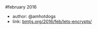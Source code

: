 #february 2016

- author: @amhotdogs
- link: [bmtjs.org/2016/feb/lets-encrypts/](http://bmtjs.org/2016/feb/lets-encrypts/)